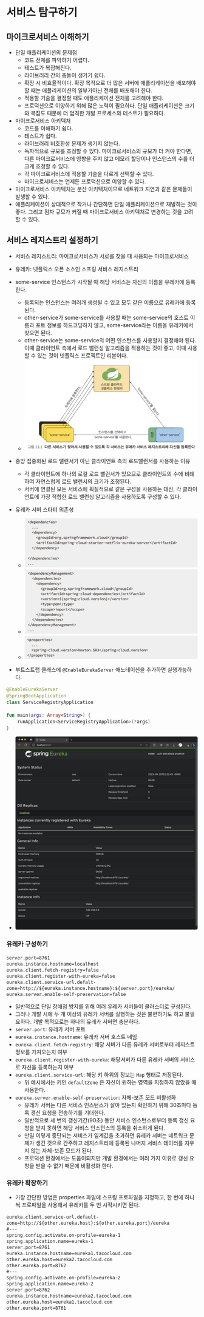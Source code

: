 # 서비스 탐구하기

## 마이크로서비스 이해하기

- 단일 애플리케이션의 문제점
	- 코드 전체를 파악하기 어렵다.
	- 테스트가 복잡해진다.
	- 라이브러리 간의 충돌이 생기기 쉽다.
	- 확장 시 비효율적이다. 확장 목적으로 더 많은 서버에 애플리케이션을 배포해야 할 때는 애플리케이션의 일부가아닌 전체를 배포해야 한다.
	- 적용할 기술을 결정할 때도 애플리케이션 전체를 고려해야 한다.
	- 프로덕션으로 이양하기 위해 많은 노력이 필요하다. 단일 애플리케이션은 크기와 복잡도 때문에 더 엄격한 개발 프로세스와 테스트가 필요하다.
- 마이크로서비스 아키텍처
	- 코드를 이해하기 쉽다.
	- 테스트가 쉽다.
	- 라이브러리 비호환성 문제가 생기지 않는다.
	- 독자적으로 규모를 조정할 수 있다. 마이크로서비스의 규모가 더 커야 한다면, 다른 마이크로서비스에 영향을 주지 않고 메모리 할당이나 인스턴스의 수를 더 크게 조정할 수 있다.
	- 각 마이크로서비스에 적용할 기술을 다르게 선택할 수 있다.
	- 마이크로서비스는 언제든 프로덕션으로 이양할 수 있다.
- 마이크로서비스 아키텍처는 분산 아키텍처이므로 네트워크 지연과 같은 문제들이 발생할 수 있다.
- 애플리케이션이 상대적으로 작거나 간단하면 단일 애플리케이션으로 재발하는 것이 좋다. 그리고 점차 규모가 커질 때 마이크로서비스 아키텍처로 변경하는 것을 고려할 수 있다.

## 서비스 레지스트리 설정하기

- 서비스 레지스트리: 마이크로서비스가 서로를 찾을 때 사용되는 마이크로서비스
- 유레카: 넷플릭스 오픈 소스인 스프링 서비스 레지스트리
- some-service 인스턴스가 시작될 때 해당 서비스는 자신의 이름을 유레카에 등록한다.
	- 등록되는 인스턴스는 여러개 생성될 수 있고 모두 같은 이름으로 유레카에 등록된다.
	- other-service가 some-service를 사용할 때는 some-service의 호스트 이름과 포트 정보를 하드코딩하지 않고, some-service라는 이름을 유레카에서 찾으면 된다.
	- other-service는 some-service의 어떤 인스턴스를 사용할지 결정해야 된다. 이때 클라이언트 측에서 로드 밸런싱 알고리즘을 적용하는 것이 좋고, 이때 사용할 수 있는 것이 넷플릭스 프로젝트인 리본이다.
	- ![](assets/Pasted%20image%2020230919210713.png)

- 중앙 집중화된 로드 밸런서가 아닌 클라이언트 측의 로드밸런서를 사용하는 이유
	- 각 클라이언트에 하나의 로컬 로드 밸런서가 있으므로 클라이언트의 수에 비례하여 자연스럽게 로드 밸런서의 크기가 조정된다.
	- 서버에 연결된 모든 서비스에 획질적으로 같은 구성을 사용하는 대신, 각 클라이언트에 가장 적합한 로드 밸런싱 알고리즘을 사용하도록 구성할 수 있다.
- 유레카 서버 스타터 의존성
	- ![](assets/Pasted%20image%2020230919211729.png)
	- ![](assets/Pasted%20image%2020230919211735.png)
	- ![](assets/Pasted%20image%2020230919211756.png)
- 부트스트랩 클래스에 `@EnableEurekaServer` 애노테이션을 추가하면 실행가능하다.

```kotlin
@EnableEurekaServer  
@SpringBootApplication  
class ServiceRegistryApplication  
  
fun main(args: Array<String>) {  
    runApplication<ServiceRegistryApplication>(*args)  
}
```

- ![](assets/Pasted%20image%2020230919212332.png)

### 유레카 구성하기

```properties
server.port=8761  
eureka.instance.hostname=localhost  
eureka.client.fetch-registry=false  
eureka.client.register-with-eureka=false  
eureka.client.service-url.defalt-zone=http://${eureka.instance.hostname}:${server.port}/eureka/
eureka.server.enable-self-preservation=false
```

- 일반적으로 단일 장애점 방지를 위해 여러 유레카 서버들이 클러스터로 구성된다.
- 그러나 개발 시에 두 개 이상의 유레카 서버를 실행하는 것은 불편하기도 하고 불필요하다. 개발 목적으로는 하나의 유레카 서버면 충분하다.
- `server.port`: 유레카 서버 포트
- `eureka.instance.hostname`: 유레카 서버 호스트 네임
- `eureka.client.fetch-registry`: 해당 서버가 다른 유레카 서버로부터 레지스트 정보를 가져오는지 여부
- `eureka.client.register-with-eureka`: 해당서버가 다른 유레카 서버의 서비스로 자신을 등록하는지 여부
- `eureka.client.service-url`: 해당 키 하위의 정보는 `Map` 형태로 저장된다.
	- 위 예시에서는 키인 `defaultZone` 은 자신이 원하는 영역을 지정하지 않았을 때 사용한다.
- `eureka.server.enable-self-preservation`: 자체-보존 모드 비활성화
	- 유레카 서버는 다른 서비스 인스턴스가 살아 있는지 확인하기 위해 30초마다 등록 갱신 요청을 전송하기를 기대한다.
	- 일반적으로 세 번의 갱신기간(90초) 동안 서비스 인스턴스로부터 등록 갱신 요청을 받지 못하면 해당 서비스 인스턴스의 등록을 취소하게 된다.
	- 만일 이렇게 중단되는 서비스가 임계값을 초과하면 유레카 서버는 네트워크 문제가 생긴 것으로 간주하고 레지스트리에 등록된 나머지 서비스 데이터를 지우지 않는 자체-보존 모드가 된다.
	- 프로덕션 환경에서는 도움이되지만 개발 환경에서는 여러 가지 이유로 갱신 요청을 받을 수 없기 때문에 비활성화 한다.

### 유레카 확장하기

- 가장 간단한 방법은 properties 파일에 스프링 프로파일을 지정하고, 한 번에 하나씩 프로파일을 사용해서 유레카를 두 번 시작시키면 된다.

```properties
eureka.client.service-url.default-zone=http://${other.eureka.host}:${other.eureka.port}/eureka  
#---  
spring.config.activate.on-profile=eureka-1  
spring.application.name=eureka-1  
server.port=8761  
eureka.instance.hostname=eureka1.tacocloud.com  
other.eureka.host=eureka2.tacocloud.com  
other.eureka.port=8762  
#---  
spring.config.activate.on-profile=eureka-2  
spring.application.name=eureka-2  
server.port=8762  
eureka.instance.hostname=eureka2.tacocloud.com  
other.eureka.host=eureka1.tacocloud.com  
other.eureka.port=8761
```
